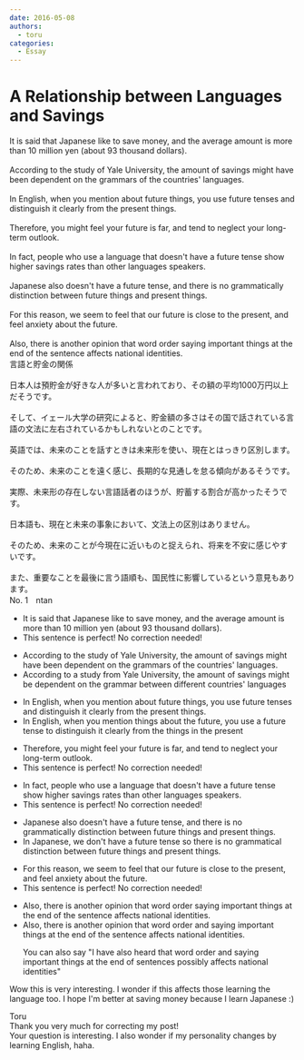 ```yaml
---
date: 2016-05-08
authors:
  - toru
categories:
  - Essay
---
```


<h1 id="subject_show">A Relationship between Languages and Savings</h1>
<div class="date" hidden>May 8, 2016 14:05</div>
<div id="post"><div id="body_show_ori">
It is said that Japanese like to save money, and the average amount is more than 10 million yen (about 93 thousand dollars).<br/><br/>According to the study of Yale University, the amount of savings might have been dependent on the grammars of the countries' languages.<br/><br/>In English, when you mention about future things, you use future tenses and distinguish it clearly from the present things.<br/><br/>Therefore, you might feel your future is far, and tend to neglect your long-term outlook.<br/><br/>In fact, people who use a language that doesn't have a future tense show higher savings rates than other languages speakers.<br/><br/>Japanese also doesn't have a future tense, and there is no grammatically distinction between future things and present things.<br/><br/>For this reason, we seem to feel that our future is close to the present, and feel anxiety about the future.<br/><br/>Also, there is another opinion that word order saying important things at the end of the sentence affects national identities.
</div></div>

<!-- more -->

<div id="post_ja"><div id="body_show_mo">
言語と貯金の関係<br/><br/>日本人は預貯金が好きな人が多いと言われており、その額の平均1000万円以上だそうです。<br/><br/>そして、イェール大学の研究によると、貯金額の多さはその国で話されている言語の文法に左右されているかもしれないとのことです。<br/><br/>英語では、未来のことを話すときは未来形を使い、現在とはっきり区別します。<br/><br/>そのため、未来のことを遠く感じ、長期的な見通しを怠る傾向があるそうです。<br/><br/>実際、未来形の存在しない言語話者のほうが、貯蓄する割合が高かったそうです。<br/><br/>日本語も、現在と未来の事象において、文法上の区別はありません。<br/><br/>そのため、未来のことが今現在に近いものと捉えられ、将来を不安に感じやすいです。<br/><br/>また、重要なことを最後に言う語順も、国民性に影響しているという意見もあります。
</div></div>
<div id="block"><div class="first_name"> No. 1　<span class="just_name">ntan</span></div><div id="block2">
<ul class="correction_field">
<li class="incorrect">It is said that Japanese like to save money, and the average amount is more than 10 million yen (about 93 thousand dollars).</li>
<li class="corrected perfect">This sentence is perfect! No correction needed!</li>
</ul>
<ul class="correction_field">
<li class="incorrect">According to the study of Yale University, the amount of savings might have been dependent on the grammars of the countries' languages.</li>
<li class="corrected correct">
According to <span class="f_blue">a</span> study<span class="f_blue"> from </span>Yale University, the amount of savings might be dependent on the grammar <span class="f_blue">between different countries' languages</span>
</li>
</ul>
<ul class="correction_field">
<li class="incorrect">In English, when you mention about future things, you use future tenses and distinguish it clearly from the present things.</li>
<li class="corrected correct">
In English, when you mention things <span class="f_blue">about the future</span>, you use a future tense to distinguish <span class="sline"> it clearly</span> from the<span class="f_blue"> things in the present</span>
</li>
</ul>
<ul class="correction_field">
<li class="incorrect">Therefore, you might feel your future is far, and tend to neglect your long-term outlook.</li>
<li class="corrected perfect">This sentence is perfect! No correction needed!</li>
</ul>
<ul class="correction_field">
<li class="incorrect">In fact, people who use a language that doesn't have a future tense show higher savings rates than other languages speakers.</li>
<li class="corrected perfect">This sentence is perfect! No correction needed!</li>
</ul>
<ul class="correction_field">
<li class="incorrect">Japanese also doesn't have a future tense, and there is no grammatically distinction between future things and present things.</li>
<li class="corrected correct">
<span class="f_blue">In Japanese, we don't</span> have a future tense <span class="f_blue">so</span> there is no <span class="f_blue">grammatical</span> distinction between future things and present things.
</li>
</ul>
<ul class="correction_field">
<li class="incorrect">For this reason, we seem to feel that our future is close to the present, and feel anxiety about the future.</li>
<li class="corrected perfect">This sentence is perfect! No correction needed!</li>
</ul>
<ul class="correction_field">
<li class="incorrect">Also, there is another opinion that word order saying important things at the end of the sentence affects national identities.</li>
<li class="corrected correct">
Also, there is another opinion that word order <span class="f_blue">and </span>saying important things at the end of the sentence affects national identities.
<p class="correction_comment">You can also say "I have also heard that word order and saying important things at the end of sentences possibly affects national identities"</p>
</li>
</ul>
<p class="comment_small">
 Wow this is very interesting. I wonder if this affects those learning the language too. I hope I'm better at saving money because I learn Japanese :)
</p>

</div><div class="name"><span class="just_name">Toru</span><br>
Thank you very much for correcting my post!<br/>Your question is interesting. I also wonder if my personality changes by learning English, haha.
</div>
</div>

